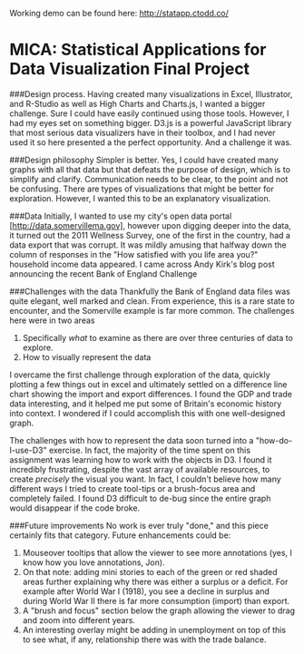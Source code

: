Working demo can be found here: http://statapp.ctodd.co/

# MICA: Statistical Applications for Data Visualization Final Project 

###Design process.
Having created many visualizations in Excel, Illustrator, and R-Studio as well as High Charts and Charts.js, I wanted a bigger challenge. Sure I could have easily continued using those tools. However, I had my eyes set on something bigger. D3.js is a powerful JavaScript library that most serious data visualizers have in their toolbox, and I had never used it so here presented a the perfect opportunity. And a challenge it was.

###Design philosophy
Simpler is better. Yes, I could have created many graphs with all that data but that defeats the purpose of design, which is to simplify and clarify. Communication needs to be clear, to the point and not be confusing. There are types of visualizations that might be better for exploration. However, I wanted this to be an explanatory visualization. 

###Data 
Initially, I wanted to use my city's open data portal [http://data.somervillema.gov], however upon digging deeper into the data, it turned out the 2011 Wellness Survey, one of the first in the country, had a data export that was corrupt. It was mildly amusing that halfway down the column of responses in the "How satisfied with you life area you?" household income data appeared. I came across Andy Kirk's blog post announcing the recent Bank of England Challenge

###Challenges with the data
Thankfully the Bank of England data files was quite elegant, well marked and clean. From experience, this is a rare state to encounter, and the Somerville example is far more common. The challenges here were in two areas
1. Specifically _what_ to examine as there are over three centuries of data to explore. 
2. How to visually represent the data 

I overcame the first challenge through exploration of the data, quickly plotting a few things out in excel and ultimately settled on a difference line chart showing the import and export differences.  I found the GDP and trade data interesting, and it helped me put some of Britain's economic history into context. I wondered if I could accomplish this with one well-designed graph. 

The challenges with how to represent the data soon turned into a "how-do-I-use-D3" exercise. In fact, the majority of the time spent on this assignment was learning how to work with the objects in D3. I found it incredibly frustrating, despite the vast array of available resources, to create _precisely_ the visual you want. In fact, I couldn't believe how many different ways I tried to create tool-tips or a brush-focus area and completely failed. I found D3 difficult to de-bug since the entire graph would disappear if the code broke. 

###Future improvements
No work is ever truly "done," and this piece certainly fits that category. Future enhancements could be:
1. Mouseover tooltips that allow the viewer to see more annotations (yes, I know how you love annotations, Jon). 
2. On that note: adding mini stories to each of the green or red shaded areas further explaining why there was either a surplus or a deficit. For example after World War I (1918), you see a decline in surplus and during World War II there is far more consumption (import) than export.
3. A "brush and focus" section below the graph allowing the viewer to drag and zoom into different years. 
4. An interesting overlay might be adding in unemployment on top of this to see what, if any, relationship there was with the trade balance. 



